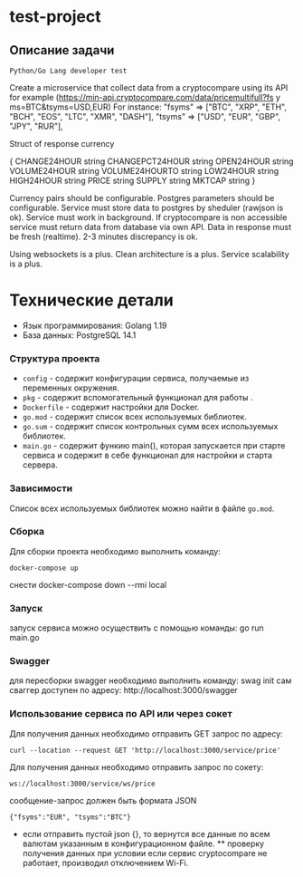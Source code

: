 # test-project

## Описание задачи

    Python/Go Lang developer test

Create a microservice that collect data from a cryptocompare using its API
for example (https://min-api.cryptocompare.com/data/pricemultifull?fs
y ms=BTC&tsyms=USD,EUR) For instance:
"fsyms" => ["BTC", "XRP", "ETH", "BCH", "EOS", "LTC", "XMR", "DASH"],
"tsyms" => ["USD", "EUR", "GBP", "JPY", "RUR"],

Struct of response currency

{
    CHANGE24HOUR string
    CHANGEPCT24HOUR string
    OPEN24HOUR string
    VOLUME24HOUR string
    VOLUME24HOURTO string
    LOW24HOUR string
    HIGH24HOUR string
    PRICE string
    SUPPLY string
    MKTCAP string
}

Currency pairs should be configurable.
Postgres parameters should be configurable.
Service must store data to postgres by sheduler (rawjson is ok).
Service must work in background.
If cryptocompare is non accessible service must return data from database via own API.
Data in response must be fresh (realtime). 2-3 minutes discrepancy is ok.

Using websockets is a plus. Clean architecture is a plus. Service scalability is a plus.

# Технические детали

-  Язык программирования: Golang 1.19
-  База данных: PostgreSQL 14.1


### Структура проекта

- `config` - содержит конфигурации сервиса, получаемые из переменных окружения.
- `pkg` - содержит вспомогательный функционал для работы .
- `Dockerfile` - содержит настройки для Docker.
- `go.mod` - содержит список всех используемых библиотек.
- `go.sum` - содержит список контрольных сумм всех используемых библиотек.
- `main.go` - содержит функию main(), которая запускается при старте сервиса и содержит в себе функционал для настройки и старта сервера.

### Зависимости

Список всех используемых библиотек можно найти в файле `go.mod`.


### Сборка

Для сборки проекта необходимо выполнить команду:

    docker-compose up
снести
    docker-compose down --rmi local

### Запуск
запуск сервиса можно осуществить с помощью команды:
    go run main.go

### Swagger
для пересборки swagger необходимо выполнить команду:
    swag init
сам сваггер доступен по адресу:
    http://localhost:3000/swagger


### Использование сервиса по API или через сокет

Для получения данных необходимо отправить GET запрос по адресу:

    curl --location --request GET 'http://localhost:3000/service/price'

Для получения данных необходимо отправить запрос по сокету:

    ws://localhost:3000/service/ws/price

сообщение-запрос должен быть формата JSON

    {"fsyms":"EUR", "tsyms":"BTC"}
* если отправить пустой json {}, то вернутся все данные по всем валютам указанным в конфигурационном файле.
** проверку получения данных при условии если сервис сryptocompare не работает, производил отключением Wi-Fi.